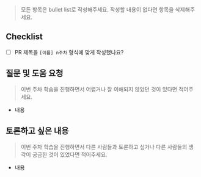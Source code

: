 > 모든 항목은 bullet list로 작성해주세요.
> 작성할 내용이 없다면 항목을 삭제해주세요.

## Checklist

- [ ] PR 제목을 `[이름] n주차` 형식에 맞게 작성했나요?

## 질문 및 도움 요청

> 이번 주차 학습을 진행하면서 어렵거나 잘 이해되지 않았던 것이 있다면 적어주세요.

- 내용

## 토론하고 싶은 내용

> 이번 주차 학습을 진행하면서 다른 사람들과 토론하고 싶거나 다른 사람들의 생각이 궁금한 것이 있었다면 적어주세요.

- 내용
